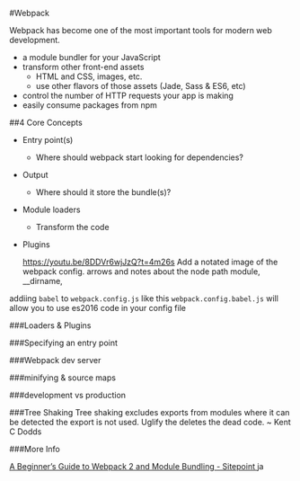 #Webpack

Webpack has become one of the most important tools for modern web development. 

* a module bundler for your JavaScript
* transform other front-end assets
  * HTML and CSS, images, etc.
  * use other flavors of those assets (Jade, Sass & ES6, etc)
* control the number of HTTP requests your app is making
* easily consume packages from npm

##4 Core Concepts

* Entry point(s)
  * Where should webpack start looking for dependencies?
* Output
  * Where should it store the bundle(s)?
* Module loaders
  * Transform the code
* Plugins

  
  https://youtu.be/8DDVr6wjJzQ?t=4m26s  Add a notated image of the webpack config.  arrows and notes about the node path module, __dirname, 

addiing `babel` to `webpack.config.js` like this `webpack.config.babel.js` will allow you to use es2016 code in your config file

###Loaders & Plugins

###Specifying an entry point

###Webpack dev server

###minifying & source maps

###development vs production

###Tree Shaking
Tree shaking excludes exports from modules where it can be detected the export is not used.  Uglify the deletes the dead code. ~ Kent C Dodds

###More Info

[A Beginner’s Guide to Webpack 2 and Module Bundling - Sitepoint ](https://www.sitepoint.com/beginners-guide-to-webpack-2-and-module-bundling/)ja